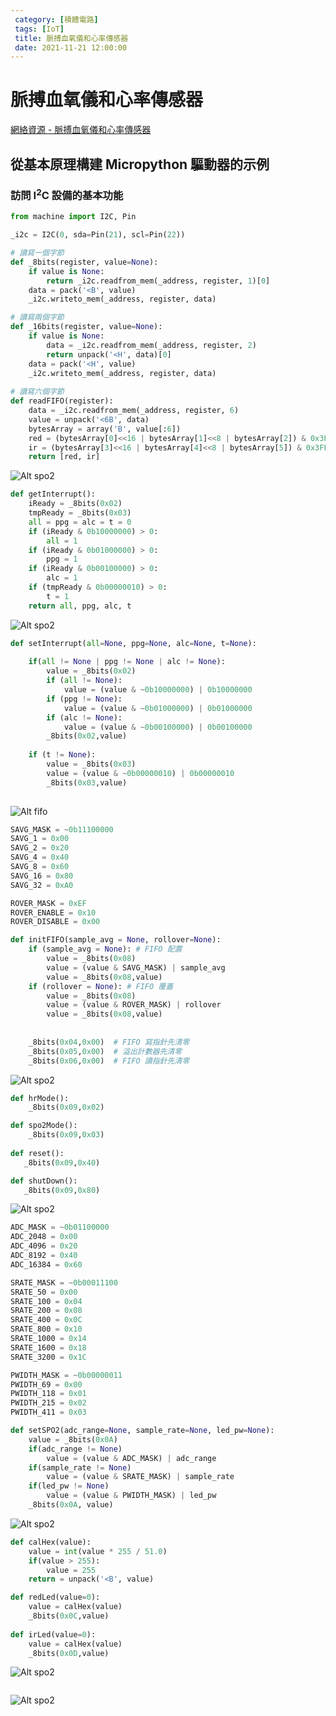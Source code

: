 ```yaml
---
 category: [積體電路]
 tags: [IoT]
 title: 脈搏血氧儀和心率傳感器
 date: 2021-11-21 12:00:00
---
```



# 脈搏血氧儀和心率傳感器

[網絡資源 - 脈搏血氧儀和心率傳感器](https://github.com/n-elia/MAX30102-MicroPython-drivers)

## 從基本原理構建 Micropython 驅動器的示例

### 訪問 I<sup>2</sup>C 設備的基本功能


```python
from machine import I2C, Pin

_i2c = I2C(0, sda=Pin(21), scl=Pin(22))

# 讀寫一個字節
def _8bits(register, value=None):
    if value is None:
        return _i2c.readfrom_mem(_address, register, 1)[0]
    data = pack('<B', value)
    _i2c.writeto_mem(_address, register, data)

# 讀寫兩個字節
def _16bits(register, value=None):
    if value is None:
        data = _i2c.readfrom_mem(_address, register, 2)
        return unpack('<H', data)[0]
    data = pack('<H', value)
    _i2c.writeto_mem(_address, register, data)
    
# 讀寫六個字節
def readFIFO(register):
    data = _i2c.readfrom_mem(_address, register, 6)
    value = unpack('<6B', data)
    bytesArray = array('B', value[:6])
    red = (bytesArray[0]<<16 | bytesArray[1]<<8 | bytesArray[2]) & 0x3FFFF >> 0x03
    ir = (bytesArray[3]<<16 | bytesArray[4]<<8 | bytesArray[5]) & 0x3FFFF >> 0x03
    return [red, ir]
```


![Alt spo2](../assets/img/sample/int_s.png)

```python
def getInterrupt():
	iReady = _8bits(0x02)
	tmpReady = _8bits(0x03)
	all = ppg = alc = t = 0
	if (iReady & 0b10000000) > 0:
		all = 1
	if (iReady & 0b01000000) > 0:
		ppg = 1
	if (iReady & 0b00100000) > 0:
		alc = 1
	if (tmpReady & 0b00000010) > 0:
		t = 1
	return all, ppg, alc, t

```


![Alt spo2](../assets/img/sample/int_e.png)

```python
def setInterrupt(all=None, ppg=None, alc=None, t=None):
	
	if(all != None | ppg != None | alc != None):
		value = _8bits(0x02)
		if (all != None):
			value = (value & ~0b10000000) | 0b10000000
		if (ppg != None):
			value = (value & ~0b01000000) | 0b01000000
		if (alc != None):
			value = (value & ~0b00100000) | 0b00100000
		_8bits(0x02,value)
		
	if (t != None):
		value = _8bits(0x03)
		value = (value & ~0b00000010) | 0b00000010
		_8bits(0x03,value)
		
```

![Alt fifo](../assets/img/sample/fifo_c.png)

```python
SAVG_MASK = ~0b11100000
SAVG_1 = 0x00
SAVG_2 = 0x20
SAVG_4 = 0x40
SAVG_8 = 0x60
SAVG_16 = 0x80
SAVG_32 = 0xA0

ROVER_MASK = 0xEF
ROVER_ENABLE = 0x10
ROVER_DISABLE = 0x00

def initFIFO(sample_avg = None, rollover=None):
    if (sample_avg = None): # FIFO 配置
	    value = _8bits(0x08)
	    value = (value & SAVG_MASK) | sample_avg
  	    value = _8bits(0x08,value)
    if (rollover = None): # FIFO 覆蓋
	    value = _8bits(0x08)
	    value = (value & ROVER_MASK) | rollover
  	    value = _8bits(0x08,value)
  	    
  	    
    _8bits(0x04,0x00)  # FIFO 寫指針先清零
    _8bits(0x05,0x00)  # 溢出計數器先清零
    _8bits(0x06,0x00)  # FIFO 讀指針先清零

```

![Alt spo2](../assets/img/sample/mode_c.png)

```python
def hrMode():
    _8bits(0x09,0x02)     

def spo2Mode():
    _8bits(0x09,0x03) 
    
def reset():
   _8bits(0x09,0x40)   

def shutDown():
   _8bits(0x09,0x80)     

```
   
![Alt spo2](../assets/img/sample/spo2.png)

```python
ADC_MASK = ~0b01100000
ADC_2048 = 0x00
ADC_4096 = 0x20
ADC_8192 = 0x40
ADC_16384 = 0x60

SRATE_MASK = ~0b00011100
SRATE_50 = 0x00
SRATE_100 = 0x04
SRATE_200 = 0x08
SRATE_400 = 0x0C
SRATE_800 = 0x10
SRATE_1000 = 0x14
SRATE_1600 = 0x18
SRATE_3200 = 0x1C

PWIDTH_MASK = ~0b00000011
PWIDTH_69 = 0x00
PWIDTH_118 = 0x01
PWIDTH_215 = 0x02
PWIDTH_411 = 0x03

def setSPO2(adc_range=None, sample_rate=None, led_pw=None):
	value = _8bits(0x0A)
	if(adc_range != None)
		value = (value & ADC_MASK) | adc_range
	if(sample_rate != None)
		value = (value & SRATE_MASK) | sample_rate
	if(led_pw != None)
		value = (value & PWIDTH_MASK) | led_pw
	_8bits(0x0A, value)

```

![Alt spo2](../assets/img/sample/leda.png)

```python
def calHex(value):
	value = int(value * 255 / 51.0)
	if(value > 255):
		value = 255
	return = unpack('<B', value)

def redLed(value=0):
	value = calHex(value)
    _8bits(0x0C,value)  
    
def irLed(value=0):    
	value = calHex(value)
    _8bits(0x0D,value)  

```

![Alt spo2](../assets/img/sample/mled.png)

```python


```

![Alt spo2](../assets/img/sample/tc.png)

```python


```


